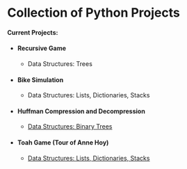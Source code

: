 # Collection of Python Projects

#### Current Projects:
* #### Recursive Game
  * Data Structures: Trees
* #### Bike Simulation
  * Data Structures: Lists, Dictionaries, Stacks
* #### Huffman Compression and Decompression
  * [Data Structures: Binary Trees](http://web.stanford.edu/class/archive/cs/cs106x/cs106x.1192/resources/minibrowser2/huffman-encoding-supplement.pdf)
* #### Toah Game (Tour of Anne Hoy)
  * [Data Structures: Lists, Dictionaries, Stacks](https://cscouscous.wordpress.com/2014/02/06/the-tour-of-anne-hoy/)
